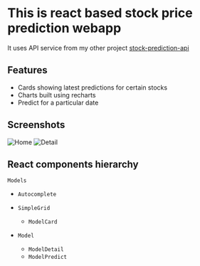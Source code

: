 # This is react based stock price prediction webapp

It uses API service from my other project [stock-prediction-api](https://github.com/dummy26/stock-prediction-api)

## Features
- Cards showing latest predictions for certain stocks
- Charts built using recharts
- Predict for a particular date

## Screenshots
![Home](https://user-images.githubusercontent.com/40134444/152542795-6622e542-88eb-43c1-a655-033604f22521.png)
![Detail](https://user-images.githubusercontent.com/40134444/152542828-d3bd1224-bf1e-4561-87a7-ecd7aeec5339.png)

## React components hierarchy

`Models`
- `Autocomplete`
- `SimpleGrid`
  - `ModelCard`

- `Model`
  - `ModelDetail`
  - `ModelPredict`
